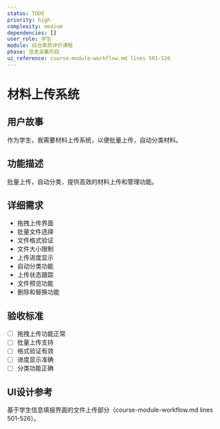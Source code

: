 ```yaml
---
status: TODO
priority: high
complexity: medium
dependencies: []
user_role: 学生
module: 综合素质评价课程
phase: 信息采集阶段
ui_reference: course-module-workflow.md lines 501-526
---
```


# 材料上传系统

## 用户故事
作为学生，我需要材料上传系统，以便批量上传，自动分类材料。

## 功能描述
批量上传，自动分类，提供高效的材料上传和管理功能。

## 详细需求
- 拖拽上传界面
- 批量文件选择
- 文件格式验证
- 文件大小限制
- 上传进度显示
- 自动分类功能
- 上传状态跟踪
- 文件预览功能
- 删除和替换功能

## 验收标准
- [ ] 拖拽上传功能正常
- [ ] 批量上传支持
- [ ] 格式验证有效
- [ ] 进度显示准确
- [ ] 分类功能正确

## UI设计参考
基于学生信息填报界面的文件上传部分（course-module-workflow.md lines 501-526）。